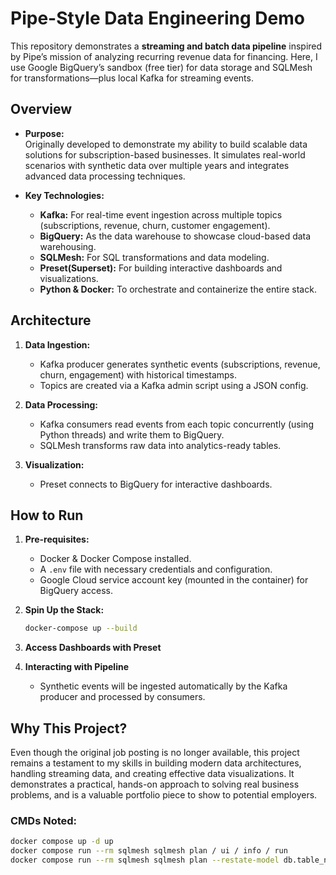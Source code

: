 # Pipe-Style Data Engineering Demo 

This repository demonstrates a **streaming and batch data pipeline** inspired by Pipe’s mission of analyzing recurring revenue data for financing. Here, I use Google BigQuery’s sandbox (free tier) for data storage and SQLMesh for transformations—plus local Kafka for streaming events.

## Overview

- **Purpose:**  
  Originally developed to demonstrate my ability to build scalable data solutions for subscription-based businesses. It simulates real-world scenarios with synthetic data over multiple years and integrates advanced data processing techniques.

- **Key Technologies:**  
  - **Kafka:** For real-time event ingestion across multiple topics (subscriptions, revenue, churn, customer engagement).  
  - **BigQuery:** As the data warehouse to showcase cloud-based data warehousing.  
  - **SQLMesh:** For SQL transformations and data modeling.  
  - **Preset(Superset):** For building interactive dashboards and visualizations.  
  - **Python & Docker:** To orchestrate and containerize the entire stack.

## Architecture

1. **Data Ingestion:**  
   - Kafka producer generates synthetic events (subscriptions, revenue, churn, engagement) with historical timestamps.  
   - Topics are created via a Kafka admin script using a JSON config.

2. **Data Processing:**  
   - Kafka consumers read events from each topic concurrently (using Python threads) and write them to BigQuery.
   - SQLMesh transforms raw data into analytics-ready tables.

3. **Visualization:**  
   - Preset connects to BigQuery for interactive dashboards.

## How to Run

1. **Pre-requisites:**
   - Docker & Docker Compose installed.
   - A `.env` file with necessary credentials and configuration.
   - Google Cloud service account key (mounted in the container) for BigQuery access.
  
2. **Spin Up the Stack:**
   ```bash
   docker-compose up --build

3. **Access Dashboards with Preset**

4. **Interacting with Pipeline**
   - Synthetic events will be ingested automatically by the Kafka producer and processed by consumers.


## Why This Project?

Even though the original job posting is no longer available, this project remains a testament to my skills in building modern data architectures, handling streaming data, and creating effective data visualizations. It demonstrates a practical, hands-on approach to solving real business problems, and is a valuable portfolio piece to show to potential employers.


### CMDs Noted:
```bash
docker compose up -d up
docker compose run --rm sqlmesh sqlmesh plan / ui / info / run
docker compose run --rm sqlmesh sqlmesh plan --restate-model db.table_name -s YYYY-MM-DD -e YYYY-MM-DD 
```
